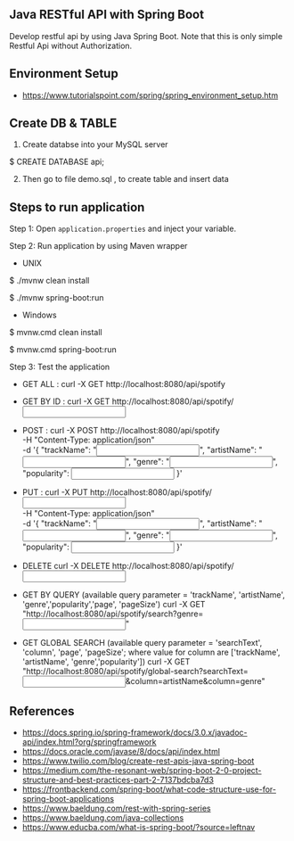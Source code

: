 ## Java RESTful API with Spring Boot

Develop restful api by using Java Spring Boot. Note that this is only simple Restful Api without Authorization.

## Environment Setup

* https://www.tutorialspoint.com/spring/spring_environment_setup.htm

## Create DB & TABLE

1. Create databse into your MySQL server

$ CREATE DATABASE api; 

2. Then go to file demo.sql , to create table and insert data

## Steps to run application

Step 1: Open `application.properties` and inject your variable.

Step 2: Run application by using Maven wrapper

- UNIX

$ ./mvnw clean install 

$ ./mvnw spring-boot:run

- Windows

$ mvnw.cmd clean install 

$ mvnw.cmd spring-boot:run


Step 3: Test the application

- GET ALL :
curl -X GET http://localhost:8080/api/spotify

- GET BY ID :
curl -X GET http://localhost:8080/api/spotify/<input id>

- POST :
curl -X POST http://localhost:8080/api/spotify \
  -H "Content-Type: application/json" \
  -d '{
        "trackName": "<input string>",
        "artistName": "<input string>",
        "genre": "<input string>",
        "popularity": <input number>
      }'

- PUT :
curl -X PUT http://localhost:8080/api/spotify/<input id> \
  -H "Content-Type: application/json" \
  -d '{
        "trackName": "<input string>",
        "artistName": "<input string>",
        "genre": "<input string>",
        "popularity": <input number>
      }'

- DELETE
curl -X DELETE http://localhost:8080/api/spotify/<input id>

- GET BY QUERY (available query parameter = 'trackName', 'artistName', 'genre','popularity','page', 'pageSize')
curl -X GET "http://localhost:8080/api/spotify/search?genre=<input string>"


- GET GLOBAL SEARCH (available query parameter = 'searchText', 'column', 'page', 'pageSize'; where value for column are ['trackName', 'artistName', 'genre','popularity'])
curl -X GET "http://localhost:8080/api/spotify/global-search?searchText=<input string>&column=artistName&column=genre"


## References
* https://docs.spring.io/spring-framework/docs/3.0.x/javadoc-api/index.html?org/springframework
* https://docs.oracle.com/javase/8/docs/api/index.html
* https://www.twilio.com/blog/create-rest-apis-java-spring-boot
* https://medium.com/the-resonant-web/spring-boot-2-0-project-structure-and-best-practices-part-2-7137bdcba7d3
* https://frontbackend.com/spring-boot/what-code-structure-use-for-spring-boot-applications
* https://www.baeldung.com/rest-with-spring-series
* https://www.baeldung.com/java-collections
* https://www.educba.com/what-is-spring-boot/?source=leftnav
